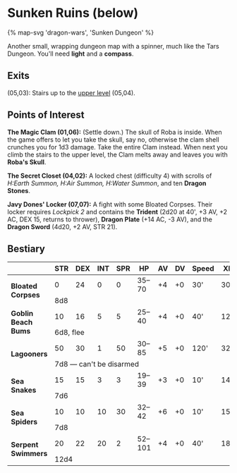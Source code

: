 # Sunken Ruins (below)

{% map-svg 'dragon-wars', 'Sunken Dungeon' %}

Another small, wrapping dungeon map with a spinner, much like the Tars Dungeon. You'll need **light** and a **compass**.

## Exits

(05,03): Stairs up to the [upper level](/dragon-wars/maps/sunken-ruins) (05,04).

## Points of Interest

**The Magic Clam (01,06):** (Settle down.) The skull of Roba is inside. When the game offers to let you take the skull, say no, otherwise the clam shell crunches you for 1d3 damage. Take the entire Clam instead. When next you climb the stairs to the upper level, the Clam melts away and leaves you with **Roba's Skull**.

**The Secret Closet (04,02):** A locked chest (difficulty 4) with scrolls of *H:Earth Summon, H:Air Summon, H:Water Summon*, and ten **Dragon Stones**.

**Javy Dones' Locker (07,07):** A fight with some Bloated Corpses. Their locker requires *Lockpick 2* and contains the **Trident** (2d20 at 40', +3 AV, +2 AC, DEX 15, returns to thrower), **Dragon Plate** (+14 AC, -3 AV), and the **Dragon Sword** (4d20, +2 AV, STR 21).

## Bestiary

<table>
  <thead>
    <tr>
      <th></th>
      <th>STR</th>
      <th>DEX</th>
      <th>INT</th>
      <th>SPR</th>
      <th>HP</th>
      <th>AV</th>
      <th>DV</th>
      <th>Speed</th>
      <th>XP</th>
    </tr>
  </thead>
  <tbody>
    <tr>
      <td rowspan=2><b>Bloated Corpses</b></td>
      <td class="c">0</td>
      <td class="c">24</td>
      <td class="c">0</td>
      <td class="c">0</td>
      <td class="c">35&ndash;70</td>
      <td class="c">+4</td>
      <td class="c">+0</td>
      <td class="c">30'</td>
      <td class="c">300</td>
    </tr><tr>
      <td colspan=9>8d8</td>
    </tr><tr>
      <td rowspan=2><b>Goblin Beach Bums</b></td>
      <td class="c">10</td>
      <td class="c">16</td>
      <td class="c">5</td>
      <td class="c">5</td>
      <td class="c">25&ndash;40</td>
      <td class="c">+4</td>
      <td class="c">+0</td>
      <td class="c">40'</td>
      <td class="c">120</td>
    </tr><tr>
      <td colspan=9>6d8, flee</td>
    </tr><tr>
      <td rowspan=2><b>Lagooners</b></td>
      <td class="c">50</td>
      <td class="c">30</td>
      <td class="c">1</td>
      <td class="c">50</td>
      <td class="c">30&ndash;85</td>
      <td class="c">+5</td>
      <td class="c">+0</td>
      <td class="c">120'</td>
      <td class="c">320</td>
    </tr><tr>
      <td colspan=9>7d8 — can't be disarmed</td>
    </tr><tr>
      <td rowspan=2><b>Sea Snakes</b></td>
      <td class="c">15</td>
      <td class="c">15</td>
      <td class="c">3</td>
      <td class="c">3</td>
      <td class="c">19&ndash;39</td>
      <td class="c">+3</td>
      <td class="c">+0</td>
      <td class="c">10'</td>
      <td class="c">140</td>
    </tr><tr>
      <td colspan=9>7d6</td>
    </tr><tr>
      <td rowspan=2><b>Sea Spiders</b></td>
      <td class="c">10</td>
      <td class="c">10</td>
      <td class="c">10</td>
      <td class="c">30</td>
      <td class="c">32&ndash;42</td>
      <td class="c">+6</td>
      <td class="c">+0</td>
      <td class="c">10'</td>
      <td class="c">150</td>
    </tr><tr>
      <td colspan=9>7d8</td>
    </tr><tr>
      <td rowspan=2><b>Serpent Swimmers</b></td>
      <td class="c">20</td>
      <td class="c">22</td>
      <td class="c">20</td>
      <td class="c">2</td>
      <td class="c">52&ndash;101</td>
      <td class="c">+4</td>
      <td class="c">+0</td>
      <td class="c">40'</td>
      <td class="c">180</td>
    </tr><tr>
      <td colspan=9>12d4</td>
    </tr>
  </tbody>
</table>
